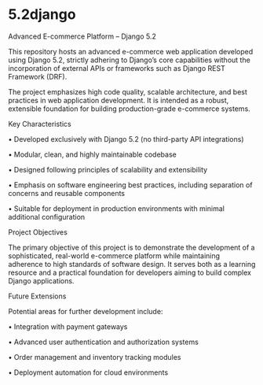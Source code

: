 # 5.2django
Advanced E-commerce Platform – Django 5.2



This repository hosts an advanced e-commerce web application developed using Django 5.2, strictly adhering to Django’s core capabilities without the incorporation of external APIs or frameworks such as Django REST Framework (DRF).



The project emphasizes high code quality, scalable architecture, and best practices in web application development. It is intended as a robust, extensible foundation for building production-grade e-commerce systems.



Key Characteristics

• Developed exclusively with Django 5.2 (no third-party API integrations)

• Modular, clean, and highly maintainable codebase

• Designed following principles of scalability and extensibility

• Emphasis on software engineering best practices, including separation of concerns and reusable components

• Suitable for deployment in production environments with minimal additional configuration



Project Objectives



The primary objective of this project is to demonstrate the development of a sophisticated, real-world e-commerce platform while maintaining adherence to high standards of software design. It serves both as a learning resource and a practical foundation for developers aiming to build complex Django applications.



Future Extensions



Potential areas for further development include:

• Integration with payment gateways

• Advanced user authentication and authorization systems

• Order management and inventory tracking modules

• Deployment automation for cloud environments
